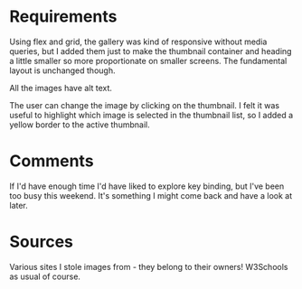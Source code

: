 # Requirements

Using flex and grid, the gallery was kind of responsive without media queries, but I added them just to make the thumbnail container and heading a little smaller so more proportionate on smaller screens. The fundamental layout is unchanged though.

All the images have alt text.

The user can change the image by clicking on the thumbnail. I felt it was useful to highlight which image is selected in the thumbnail list, so I added a yellow border to the active thumbnail.

# Comments

If I'd have enough time I'd have liked to explore key binding, but I've been too busy this weekend. It's something I might come back and have a look at later.

# Sources

Various sites I stole images from - they belong to their owners!
W3Schools as usual of course.
